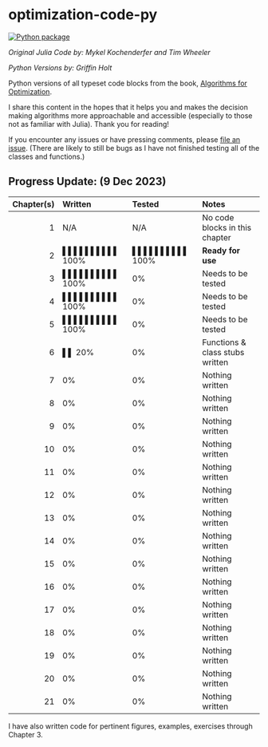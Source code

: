 # optimization-code-py

[![Python package](https://github.com/griffinbholt/optimization-code-py/actions/workflows/python-package.yml/badge.svg)](https://github.com/griffinbholt/optimization-code-py/actions/workflows/python-package.yml)

*Original Julia Code by: Mykel Kochenderfer and Tim Wheeler*

*Python Versions by: Griffin Holt*

Python versions of all typeset code blocks from the book, [Algorithms for Optimization](https://algorithmsbook.com/optimization/).

I share this content in the hopes that it helps you and makes the decision making algorithms more approachable and accessible (especially to those not as familiar with Julia). Thank you for reading!

If you encounter any issues or have pressing comments, please [file an issue](https://github.com/griffinbholt/optimization-code-py/issues/new/choose). (There are likely to still be bugs as I have not finished testing all of the classes and functions.)

## Progress Update: (9 Dec 2023)

| Chapter(s) | Written | Tested | Notes |
|--:|:--|:--|:--|
|  1 | N/A | N/A | No code blocks in this chapter |
|  2 | ▌▌▌▌▌▌▌▌▌▌ 100% | ▌▌▌▌▌▌▌▌▌▌ 100% | **Ready for use** |
|  3 | ▌▌▌▌▌▌▌▌▌▌ 100% | 0% | Needs to be tested |
|  4 | ▌▌▌▌▌▌▌▌▌▌ 100% | 0% | Needs to be tested |
|  5 | ▌▌▌▌▌▌▌▌▌▌ 100% | 0% | Needs to be tested |
|  6 | ▌▌ 20% | 0% | Functions & class stubs written |
|  7 | 0% | 0% | Nothing written |
|  8 | 0% | 0% | Nothing written |
|  9 | 0% | 0% | Nothing written |
| 10 | 0% | 0% | Nothing written |
| 11 | 0% | 0% | Nothing written |
| 12 | 0% | 0% | Nothing written |
| 13 | 0% | 0% | Nothing written |
| 14 | 0% | 0% | Nothing written |
| 15 | 0% | 0% | Nothing written |
| 16 | 0% | 0% | Nothing written |
| 17 | 0% | 0% | Nothing written |
| 18 | 0% | 0% | Nothing written |
| 19 | 0% | 0% | Nothing written |
| 20 | 0% | 0% | Nothing written |
| 21 | 0% | 0% | Nothing written |

I have also written code for pertinent figures, examples, exercises through Chapter 3.

<!-- TODO - I need to go through and check that all functions have proper parameter
and return signatures. -->

<!-- TODO - I need to go through all of the def(...)... one line functions and make sure that parameters are passed through so they persist. -->

<!-- TODO - Suppress the Deprecated Warnings in pytest: https://docs.pytest.org/en/stable/how-to/capture-warnings.html -->